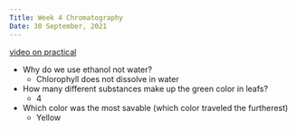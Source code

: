 ```yaml
---
Title: Week 4 Chromatography
Date: 30 September, 2021
---
```

[video on practical](https://www.youtube.com/watch?app=desktop&v=jiPd5CkCkkU)

- Why do we use ethanol not water?
    - Chlorophyll does not dissolve in water
- How many different substances make up the green color in leafs?
    - 4
- Which color was the most savable (which color traveled the furtherest)
    - Yellow
